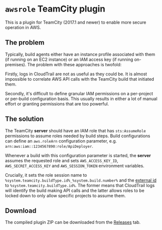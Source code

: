 # `awsrole` TeamCity plugin

This is a plugin for TeamCity (2017.1 and newer) to enable more secure operation
in AWS.

## The problem

Typically, build agents either have an instance profile associated with them (if
running on an EC2 instance) or an IAM access key (if running on-premises). The
problem with these approaches is twofold:

Firstly, logs in CloudTrail are not as useful as they could be. It is almost
impossible to correlate AWS API calls with the TeamCity build that initiated them.

Secondly, it's difficult to define granular IAM permissions on a per-project or
per-build configuration basis. This usually results in either a lot of manual
effort or granting permissions that are too powerful.

## The solution

The TeamCity **server** should have an IAM role that has `sts:AssumeRole` permissions
to assume roles needed by build steps. Build configurations can define an `aws.roleArn`
configuration parameter, e.g. `arn:aws:iam::1234567890:role/ApiDeployer`. 

Whenever  a build with this configuration parameter is started, the **server** 
assumes the requested role and sets `AWS_ACCESS_KEY_ID`, `AWS_SECRET_ACCESS_KEY`
and `AWS_SESSION_TOKEN` environment variables. 

Crucially, it sets the role session name to `%system.teamcity.buildType.id%_%system.build.number%` 
and the [external id][external-id] to `%system.teamcity.buildType.id%`. The former
means that CloudTrail logs will identify the build making API calls and the latter
allows roles to be locked down to only allow specific projects to assume them.

## Download

The compiled plugin ZIP can be downloaded from the [Releases][releases] tab.

[external-id]: https://docs.aws.amazon.com/IAM/latest/UserGuide/id_roles_create_for-user_externalid.html
[releases]: https://github.com/glassechidna/teamcity-awsrole-plugin/releases
